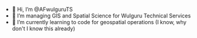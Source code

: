 - 👋 Hi, I’m @AFwulguruTS
- 👀 I’m managing GIS and Spatial Science for Wulguru Technical Services
- 🌱 I’m currently learning to code for geospatial operations (I know, why don't I know this already)

<!---
AFwulguruTS/AFwulguruTS is a ✨ special ✨ repository because its `README.md` (this file) appears on your GitHub profile.
You can click the Preview link to take a look at your changes.
--->

